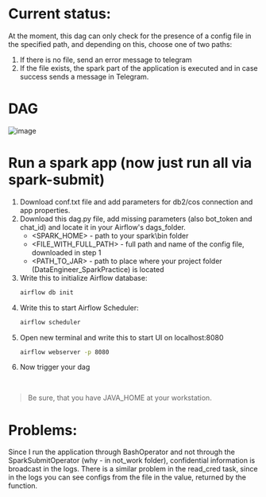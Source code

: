 # Current status:
At the moment, this dag can only check for the presence of a config file in the specified path, and depending on this, choose one of two paths:
1) If there is no file, send an error message to telegram
2) If the file exists, the spark part of the application is executed and in case success sends a message in Telegram.
# DAG
![image](https://user-images.githubusercontent.com/73712980/170789012-96e7ebd1-ae10-4204-b3cd-dbeae998ec64.png)
#  Run a spark app (now just run all via spark-submit)
1. Download conf.txt file and add parameters for db2/cos connection and app properties.
2. Download this dag.py file, add missing parameters (also bot_token and chat_id) and locate it in your Airflow's dags_folder.
    - <SPARK_HOME> - path to your spark\bin folder
    - <FILE_WITH_FULL_PATH> - full path and name of the config file, downloaded in step 1
    - <PATH_TO_JAR> - path to place where your project folder (DataEngineer_SparkPractice) is located
3. Write this to initialize Airflow database:
    ```sh
    airflow db init
    ```
4. Write this to start Airflow Scheduler:
   ```sh
   airflow scheduler
   ```
5. Open new terminal and write this to start UI on localhost:8080
    ```sh
   airflow webserver -p 8080 
   ```
6. Now trigger your dag
<br>

   > Be sure, that you have JAVA_HOME at your workstation.

# Problems:
Since I run the application through BashOperator and not through the SparkSubmitOperator (why - in not_work folder), confidential information is broadcast in the logs. There is a similar problem in the read_cred task, since in the logs you can see configs from the file in the value, returned by the function.

